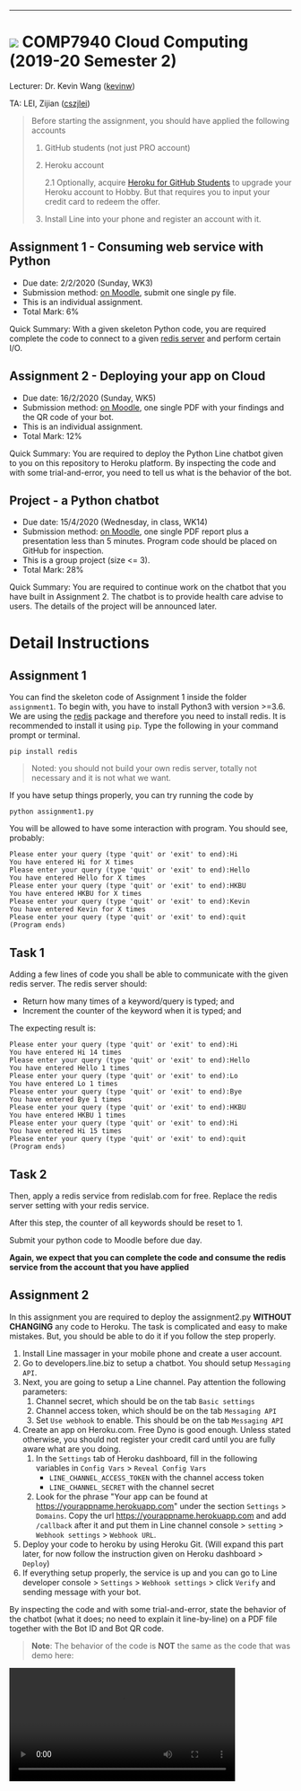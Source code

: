 
---
# ![](./img/hkbu.png) COMP7940 Cloud Computing (2019-20 Semester 2)

Lecturer: Dr. Kevin Wang ([kevinw](mailto:kevinw@comp.hkbu.edu.hk))

TA: LEI, Zijian ([cszjlei](mailto:cszjlei@comp.hkbu.edu.hk))


> Before starting the assignment, you should have applied the following accounts 
> 
> 1.  GitHub students (not just PRO account)
> 2.  Heroku account
>
>     2.1 Optionally, acquire [Heroku for GitHub Students](https://www.heroku.com/github-students) to upgrade your Heroku account to Hobby. But that requires you to input your credit card to redeem the offer. 
> 3.  Install Line into your phone and register an account with it.


## Assignment 1 - Consuming web service with Python

* Due date: 2/2/2020 (Sunday, WK3)
* Submission method: [on Moodle](https://buelearning.hkbu.edu.hk), submit one single py file.
* This is an individual assignment.
* Total Mark: 6% 

Quick Summary: With a given skeleton Python code, you are required complete the code to connect to a given [redis server](https://redislabs.com/lp/python-redis/) and perform certain I/O. 

## Assignment 2 - Deploying your app on Cloud

* Due date: 16/2/2020 (Sunday, WK5)
* Submission method: [on Moodle](https://buelearning.hkbu.edu.hk), one single PDF with your findings and the QR code of your bot.
* This is an individual assignment.
* Total Mark: 12%


Quick Summary: You are required to deploy the Python Line chatbot given to you on this repository to Heroku platform. By inspecting the code and with some trial-and-error, you need to tell us what is the behavior of the bot.

## Project - a Python chatbot

* Due date: 15/4/2020 (Wednesday, in class, WK14)
* Submission method: [on Moodle](https://buelearning.hkbu.edu.hk), one single PDF report plus a presentation less than 5 minutes. Program code should be placed on GitHub for inspection.
* This is a group project (size <= 3).
* Total Mark: 28%

Quick Summary: You are required to continue work on the chatbot that you have built in Assignment 2. The chatbot is to provide health care advise to users. The details of the project will be announced later.






# Detail Instructions

## Assignment 1

You can find the skeleton code of Assignment 1 inside the folder `assignment1`. To begin with, you have to install Python3 with version >=3.6. We are using the [redis](https://redis.io) package and therefore you need to install redis. It is recommended to install it using `pip`. Type the following in your command prompt or terminal.

```
pip install redis
```

> Noted: you should not build your own redis server, totally not necessary and it is not what we want.

If you have setup things properly, you can try running the code by

```
python assignment1.py
```

You will be allowed to have some interaction with program. You should see, probably:
```
Please enter your query (type 'quit' or 'exit' to end):Hi
You have entered Hi for X times
Please enter your query (type 'quit' or 'exit' to end):Hello
You have entered Hello for X times
Please enter your query (type 'quit' or 'exit' to end):HKBU
You have entered HKBU for X times
Please enter your query (type 'quit' or 'exit' to end):Kevin
You have entered Kevin for X times
Please enter your query (type 'quit' or 'exit' to end):quit
(Program ends)
```

## Task 1

Adding a few lines of code you shall be able to communicate with the given redis server. The redis server should:
* Return how many times of a keyword/query is typed; and
* Increment the counter of the keyword when it is typed; and

The expecting result is:
```
Please enter your query (type 'quit' or 'exit' to end):Hi
You have entered Hi 14 times
Please enter your query (type 'quit' or 'exit' to end):Hello
You have entered Hello 1 times
Please enter your query (type 'quit' or 'exit' to end):Lo
You have entered Lo 1 times
Please enter your query (type 'quit' or 'exit' to end):Bye
You have entered Bye 1 times
Please enter your query (type 'quit' or 'exit' to end):HKBU
You have entered HKBU 1 times
Please enter your query (type 'quit' or 'exit' to end):Hi 
You have entered Hi 15 times
Please enter your query (type 'quit' or 'exit' to end):quit
(Program ends)
```

## Task 2

Then, apply a redis service from redislab.com for free. Replace the redis server setting with your redis service. 

After this step, the counter of all keywords should be reset to 1. 

Submit your python code to Moodle before due day.

**Again, we expect that you can complete the code and consume the redis service from the account that you have applied**


## Assignment 2

In this assignment you are required to deploy the assignment2.py **WITHOUT CHANGING** any code to Heroku. The task is complicated and easy to make mistakes. But, you should be able to do it if you follow the step properly.


1. Install Line massager in your mobile phone and create a user account.
2. Go to developers.line.biz to setup a chatbot. You should setup `Messaging API`.
3. Next, you are going to setup a Line channel. Pay attention the following parameters:
     1. Channel secret, which should be on the tab `Basic settings`
     2. Channel access token, which should be on the tab `Messaging API`
     3. Set `Use webhook` to enable. This should be on the tab `Messaging API`
4. Create an app on Heroku.com. Free Dyno is good enough. Unless stated otherwise, you should not register your credit card until you are fully aware what are you doing.
     1. In the `Settings` tab of Heroku dashboard, fill in the following variables in `Config Vars` > `Reveal Config Vars`
         * `LINE_CHANNEL_ACCESS_TOKEN` with the  channel access token
         * `LINE_CHANNEL_SECRET` with the channel secret
     1. Look for the phrase "Your app can be found at https://yourappname.herokuapp.com" under the section `Settings` > `Domains`. Copy the url https://yourappname.herokuapp.com and add `/callback` after it and put them in Line channel console > `setting` > `Webhook settings` > `Webhook URL`.
1. Deploy your code to heroku by using Heroku Git. (Will expand this part later, for now follow the instruction given on Heroku dashboard > `Deploy`)
1. If everything setup properly, the service is up and you can go to Line developer console > `Settings` > `Webhook settings` > click `Verify` and sending message with your bot.

By inspecting the code and with some trial-and-error, state the behavior of the chatbot (what it does; no need to explain it line-by-line) on a PDF file together with the Bot ID and Bot QR code.

> **Note**:  The behavior of the code is **NOT** the same as the code that was demo here:

<video src="./LineProjectDemo.mov" width="80%
" controls preload></video>


